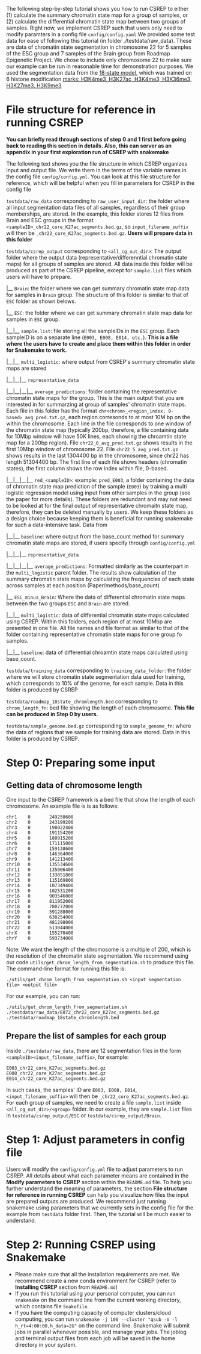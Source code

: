 The following step-by-step tutorial shows you how to run CSREP to either (1) calculate the summary chromatin state map for a group of samples, or (2) calculate the differential chromatin state map between two groups of samples. Right now, we implement CSREP such that users only need to modify paramters in a config file ```config/config.yaml```
We provided some test data for ease of following this tutorial (in folder ./testdata/raw_data). These are data of chromatin state segmentation in chromosome 22 for 5 samples of the ESC group and 7 samples of the Brain group from Roadmap Epigenetic Project. We chose to include only chromosome 22 to make sure our example can be run in reasonable time for demonstration purposes. We used the segmentation data from the [18-state model](https://egg2.wustl.edu/roadmap/web_portal/chr_state_learning.html#exp_18state), which was trained on 6 histone modification [marks: H3K4me3, H3K27ac, H3K4me3, H3K36me3, H3K27me3, H3K9me3](https://egg2.wustl.edu/roadmap/figures/extendedData/Figure_ED2.jpg) 
# File structure for reference in running CSREP 
**You can briefly read through sections of step 0 and 1 first before going back to reading this section in details. Also, this can server as an appendix in your first exploration run of CSREP with snakemake**

The following text shows you the file structure in which CSREP organizes input and output file. We write them in the terms of the variable names in the config file ```config/config.yml```. You can look at this file structure for reference, which will be helpful when you fill in parameters for CSREP in the config file

```testdata/raw_data``` corresponding to ```raw_user_input_dir```: the folder where all input segmentation data files of all samples, regardless of their group memberships, are stored. In the example, this folder stores 12 files from Brain and ESC groups in the format ```<sampleID>_chr22_core_K27ac_segments.bed.gz```, so ```input_filename_suffix``` will then be ```_chr22_core_K27ac_segments.bed.gz```. **Users will prepare data in this folder**

```testdata/csrep_output``` corresponding to ```<all_cg_out_dir>```:  The output folder where the output data (representative/differenntial chromatin state maps) for all groups of samples are stored. All data inside this folder will be produced as part of the CSREP pipeline, except for ```sample.list``` files which users will have to prepare. 

\|\_\_ ```Brain```: the folder where we can get summary chromatin state map data for samples in ```Brain``` group. The structure of this folder is similar to that of ```ESC``` folder as shown belows.

\|\_\_ ```ESC```: the folder where we can get summary chromatin state map data for samples in ```ESC``` group. 

\|\_\_\|\_\_ ```sample.list```: file storing all the sampleIDs in the ```ESC``` group. Each sampleID is on a separate line (```E003, E008, E014, etc.```). **This is a file where the users have to create and place them within this folder in order for Snakemake to work.**

\|\_\_\|\_\_ ```multi_logistic```: where output from CSREP's summary chromatin state maps are stored

\|\_\_\|\_\_\|\_\_ ```representative_data```

\|\_\_\|\_\_\|\_\_\|\_\_ ```average_predictions```: folder containing the representative chromatin state maps for the group. This is the main output that you are interested in for summarzing at group of samples' chromatin state maps. Each file in this folder has the format ```chr<chrom>_<region_index, 0-based>_avg_pred.txt.gz```, each region corresonds to at most 10M bp on the within the chromosome. Each line in the file corresponds to one window of the chromatin state map (typically 200bp, therefore, a file containing data for 10Mbp window will have 50K lines, each showing the chroamtin state map for a 200bp region). File ```chr22_0_avg_pred.txt.gz``` shows results in the first 10Mbp window of chromosome 22. File ```chr22_5_avg_pred.txt.gz``` shows results in the last 1304400 bp in the chromosome, since chr22 has length 51304400 bp. The first line of each file shows headers (chromatin states), the first column shows the row index within file, 0-based. 

\|\_\_\|\_\_\|\_\_\|\_\_ ```red_<sampleID>```: example: ```pred_E003```, a folder containing the data of chromatin state map prediction of the sample (```E003```) by training a multi logistic regression model using input from other samples in the group (see the paper for more details). These folders are redundant and may not need to be looked at for the final output of representative chromaitn state map, therefore, they can be deleted manually by users. We keep these folders as a design choice because keeping them is beneficial for running snakemake for such a data-intensive task. Data from 

\|\_\_\|\_\_ ```baseline```: where output from the base_count method for summary chromatin state maps are stored, if users specify through ```config/config.yml```  

\|\_\_\|\_\_\|\_\_ ```representative_data```

\|\_\_\|\_\_\|\_\_\|\_\_ ```average_predictions```: Formatted similarly as the counterpart in the ```multi_logistic``` parent folder. The results show calculation of the summary chromatin state maps by calculating the frequencies of each state across samples at each position (Paper/methods/base_count)

\|\_\_ ```ESC_minus_Brain```: Where the data of differential chromatin state maps between the two groups ```ESC``` and ```Brain``` are stored.

\|\_\_\|\_\_ ```multi_logistic```: data of differential chromatin state maps calculated using CSREP. Within this folders, each region of at most 10Mbp are presented in one file. All file names and file format as similar to that of the folder containing representative chromatin state maps for one group fo samples. 

\|\_\_\|\_\_ ```baseline```: data of differential chroamtin state maps calculated using base_count.

```testdata/training_data``` corresponding to ```training_data_folder```: the folder where we will store chromatin state segmentation data used for training, which corresponds to 10% of the genome, for each sample. Data in this folder is produced by CSREP

```testdata/roadmap_18state_chromlength.bed``` corresponding to ```chrom_length_fn```: bed file showing the length of each chromosome. **This file can be produced in Step 0 by users.**

```testdata/sample_genome.bed.gz``` corresponding to ```sample_genome_fn```: where the data of regions that we sample for training data are stored. Data in this folder is produced by CSREP.



# Step 0: Preparing some input
## Getting data of chromosome length
One input to the CSREP framework is a bed file that show the length of each chromosome. An example file is is as follows: 
```
chr1    0       249250600
chr2    0       243199200
chr3    0       198022400
chr4    0       191154200
chr5    0       180915200
chr6    0       171115000
chr7    0       159138600
chr8    0       146364000
chr9    0       141213400
chr10   0       135534600
chr11   0       135006400
chr12   0       133851800
chr13   0       115169800
chr14   0       107349400
chr15   0       102531200
chr16   0       903546000
chr17   0       811952000
chr18   0       780772000
chr19   0       591288000
chr20   0       630254000
chr21   0       481298000
chr22   0       513044000
chrX    0       155270400
chrY    0       593734000
```
Note: We want the length of the chromosome is a multiple of 200, which is the resolution of the chromatin state segmentation. We recommend using our code ```utils/get_chrom_length_from_segmentation.sh``` to produce this file. The command-line format for running this file is: 
```
./utils/get_chrom_length_from_segmentation.sh <input segmentation file> <output file>
```
For our example, you can run: 
```
./utils/get_chrom_length_from_segmentation.sh ./testdata/raw_data/E072_chr22_core_K27ac_segments.bed.gz ./testdata/roadmap_18state_chromlength.bed
```

## Prepare the list of samples for each group
Inside ```./testdata/raw_data```, there are 12 segmentation files in the form ```<sampleID><input_filename_suffix>```, for example: 
```
E003_chr22_core_K27ac_segments.bed.gz
E008_chr22_core_K27ac_segments.bed.gz
E014_chr22_core_K27ac_segments.bed.gz
```
In such cases, the samples' ID are ```E003, E008, E014```, ```<input_filename_suffix>``` will then be ```_chr22_core_K27ac_segments.bed.gz```.
For each group of samples, we need to create a file ```sample.list``` inside ```<all_cg_out_dir>/<group>``` folder. In our example, they are ```sample.list``` files in ```testdata/csrep_output/ESC``` or ```testdata/csrep_output/Brain```.

# Step 1: Adjust parameters in config file
Users will modify the ```config/config.yml``` file to adjust parameters to run CSREP. All details about what each parameter means are contained in the **Modify parameters to CSREP** section within the ```README.md``` file. To help you further understand the meaning of parameters, the section **File structure for reference in running CSREP** can help you visualize how files the input are prepared outputs are produced. 
We recommend just running snakemake using parameters that we currently sets in the config file for the example from ```testdata``` folder first. Then, the tutorial will be much easier to understand. 
 
# Step 2: Running CSREP using Snakemake 
- Please make sure that all the installation requirements are met. We recommend create a new conda environment for CSREP (refer to **Installing CSREP** section from ```README.md```)
- If you run this tutorial using your personal computer, you can run ```snakemake``` on the command line from the current working directory, which contains file ```Snakefile```.
- If you have the computing capacity of computer clusters/cloud computing, you can run ```snakemake -j 100 --cluster "qsub -V -l h_rt=4:00:00,h_data=2G"``` on the command line. Snakemake will submit jobs in parallel whenever possible, and manage your jobs. The joblog and terminal output files from each job will be saved in the home directory in your system.



